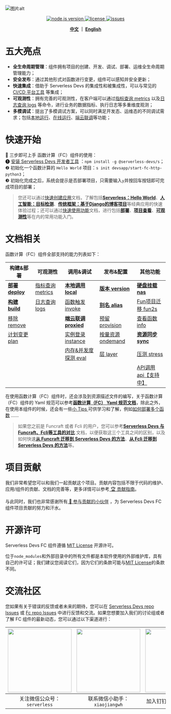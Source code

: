 ![图片alt](https://serverless-article-picture.oss-cn-hangzhou.aliyuncs.com/1635756716877_20211101085157044368.png)
<p align="center">
  <a href="https://nodejs.org/en/">
    <img src="https://img.shields.io/badge/node-%3E%3D%2010.8.0-brightgreen" alt="node.js version">
  </a>
  <a href="https://github.com/devsapp/fc/blob/master/LICENSE">
    <img src="https://img.shields.io/badge/License-MIT-green" alt="license">
  </a>
  <a href="https://github.com/devsapp/fc/issues">
    <img src="https://img.shields.io/github/issues/devsapp/fc" alt="issues">
  </a>
  </a>
</p>


<p align="center">
  <span><b><a href="./README.md">中文</a> ｜ <a href="./README_en.md">English</a></b></span><br>
</p>


# 五大亮点

- **全生命周期管理**：组件拥有项目的创建、开发、调试、部署、运维全生命周期管理能力；
- **安全发布**：通过其他形式对函数进行变更，组件可以感知并安全更新；
- **快速集成**：借助于 Serverless Devs 的集成性和被集成性，可以与常见的 [CI/CD 平台工具](https://github.com/Serverless-Devs/Serverless-Devs/blob/master/docs/zh/cicd.md) 等集成；
- **可观测性**：拥有完善的可观测性，在客户端可以通过[指标查询 metrics](zh/command/metrics.md) 以及[日志查询 logs](zh/command/logs.md) 等命令，进行业务的数据指标、执行日志等多重维度观测；
- **多模调试**：提出了多模调试方案，可以同时满足开发态、运维态的不同调试需求；包括[本地运行](zh/command/local.md)、[在线运行](zh/command/invoke.md)、[端云联调](zh/command/proxied.md)等功能；

# 快速开始

🙋 三步即可上手 函数计算（FC）组件的使用：   
❶ [安装 Serverless Devs 开发者工具](https://github.com/Serverless-Devs/Serverless-Devs/blob/master/docs/zh/install.md) ：`npm install -g @serverless-devs/s`；   
❷ 初始化一个函数计算的 `Hello World` 项目：`s init devsapp/start-fc-http-python3`；      
❸ 初始化完成之后，系统会提示是否部署项目，只需要输入`y`并按回车按钮即可完成项目的部署；

> 您还可以通过[快速创建应用](zh/quick_start_application.md)文档，了解包括[**Serverless：Hello World**](zh/quick_start_application.md#serverlesshello-world)、[**人工智能：目标检测**](zh/quick_start_application.md#人工智能目标检测)、[**传统框架：基于Django的博客项目**](zh/quick_start_application.md#传统框架基于django的博客项目)等经典应用的快速体验过程；还可以通过[快速使用功能](zh/quick_start_function.md)文档，进行包括[**部署**](zh/quick_start_function.md#一键部署)、[**项目查看**](zh/quick_start_function.md#一键部署)、[**可观测性**](zh/quick_start_function.md#一键部署)等在内的常用功能入门。

# 文档相关

函数计算（FC）组件全部支持的能力列表如下：

| 构建&部署 | 可观测性 | 调用&调试 |  发布&配置  |  其他功能 |
| --- | --- | --- |--- | --- |
| [**部署 deploy**](zh/command/deploy.md)   | [指标查询 metrics](zh/command/metrics.md) | [**本地调用 local**](zh/command/local.md)      | [**版本 version**](zh/command/version.md)      | [**硬盘挂载 nas**](zh/command/nas.md) | 
| [**构建 build**](zh/command/build.md)     | [日志查询 logs](zh/command/logs.md)       | [函数触发 invoke](zh/command/invoke.md)    | [**别名 alias**](zh/command/alias.md)         | [Fun项目迁移 fun2s](zh/command/fun2s.md)  | 
| [移除 remove](zh/command/remove.md)   |                                              | [**端云联调 proxied**](zh/command/proxied.md) | [预留 provision](zh/command/provision.md)   | [查看函数 info](zh/command/info.md) | 
| [计划变更 plan](zh/command/plan.md)                                         |                                              | [实例登录 instance](zh/command/instance.md)    | [按量资源 ondemand](zh/command/ondemand.md) | [**资源同步 sync**](zh/command/sync.md) | 
|                                          |                                              | [内存&并发度探测 eval](zh/command/eval.md)  | [层 layer](zh/command/layer.md) |   [压测 stress](zh/command/stress.md)                   | 
|                                          |                                              |   |  | [API调用 api【支持中】](zh/command/api.md)                    

在使用函数计算（FC）组件时，还会涉及到资源描述文件的编写，关于函数计算（FC）组件的 Yaml 规范可以参考[**函数计算（FC） Yaml 规范文档**](zh/yaml.md)，除此之外，在使用本组件的时候，还会有一些[小 Tips ](zh/tips.md) 可供学习和了解，例如[如何部署多个函数](zh/tips.md#如何声明部署多个函数) ......

> 如果您之前是 Funcraft 或者 Fcli 的用户，您可以参考[**Serverless Devs 与 Funcraft、Fcli等工具的对比**](zh/vs_fun_fcli.md) 文档，以便获取这三个工具之间的区别，以及如何快速[**从 Funcraft 迁移到 Serverless Devs 的方法**](zh/vs_fun_fcli.md#从-funcraft-迁移到-serverless-devs-的方法)、[**从 Fcli 迁移到 Serverless Devs 的方法**](zh/vs_fun_fcli.md#从-fcli-迁移到-serverless-devs-的方法)等。

# 项目贡献

我们非常希望您可以和我们一起贡献这个项目。贡献内容包括不限于代码的维护、应用/组件的贡献、文档的完善等，更多详情可以参考[ 🏆 贡献指南](./CONTRIBUTING.md)。

与此同时，我们也非常感谢所有[ 👬 参与贡献的小伙伴](https://github.com/devsapp/fc/graphs/contributors) ，为 Serverless Devs FC 组件项目贡献的努力和汗水。

# 开源许可

Serverless Devs FC 组件遵循 [MIT License](./LICENSE) 开源许可。

位于`node_modules`和外部目录中的所有文件都是本软件使用的外部维护库，具有自己的许可证；我们建议您阅读它们，因为它们的条款可能与[MIT License](./LICENSE)的条款不同。

# 交流社区

您如果有关于错误的反馈或者未来的期待，您可以在 [Serverless Devs repo Issues](https://github.com/serverless-devs/serverless-devs/issues) 或 [Fc repo Issues](https://github.com/devsapp/fc/issues) 中进行反馈和交流。如果您想要加入我们的讨论组或者了解 FC 组件的最新动态，您可以通过以下渠道进行：

<p align="center">

| <img src="https://serverless-article-picture.oss-cn-hangzhou.aliyuncs.com/1635407298906_20211028074819117230.png" width="200px" > | <img src="https://serverless-article-picture.oss-cn-hangzhou.aliyuncs.com/1635407044136_20211028074404326599.png" width="200px" > | <img src="https://serverless-article-picture.oss-cn-hangzhou.aliyuncs.com/1635407252200_20211028074732517533.png" width="200px" > |
|--- | --- | --- |
| <center>关注微信公众号：`serverless`</center> | <center>联系微信小助手：`xiaojiangwh`</center> | <center>加入钉钉交流群：`33947367`</center> | 

</p>
